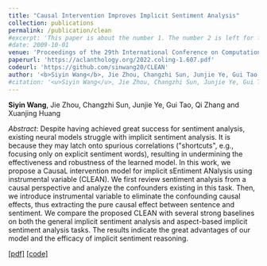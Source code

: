```yaml
---
title: "Causal Intervention Improves Implicit Sentiment Analysis"
collection: publications
permalink: /publication/clean
#excerpt: 'This paper is about the number 1. The number 2 is left for future work.'
#date: 2009-10-01
venue: 'Proceedings of the 29th International Conference on Computational Linguistics (COLING 2022)'
paperurl: 'https://aclanthology.org/2022.coling-1.607.pdf'
codeurl: 'https://github.com/sinwang20/CLEAN'
author: '<b>Siyin Wang</b>, Jie Zhou, Changzhi Sun, Junjie Ye, Gui Tao, Qi Zhang and Xuanjing Huang'
#citation: '<u>Siyin Wang</u>, Jie Zhou, Changzhi Sun, Junjie Ye, Gui Tao, Qi Zhang, Xuanjing Huang. (2009). &quot;Paper Title Number 1.&quot; <i>Journal 1</i>. 1(1).'
---
```

**Siyin Wang**, Jie Zhou, Changzhi Sun, Junjie Ye, Gui Tao, Qi Zhang and Xuanjing Huang

*Abstract*: Despite having achieved great success for sentiment analysis, existing neural models struggle with implicit sentiment analysis. It is because they may latch onto spurious correlations ("shortcuts", e.g., focusing only on explicit sentiment words), resulting in undermining the effectiveness and robustness of the learned model. In this work, we propose a CausaL intervention model for implicit sEntiment ANalysis using instrumental variable (CLEAN). We first review sentiment analysis from a causal perspective and analyze the confounders existing in this task. Then, we introduce instrumental variable to eliminate the confounding causal effects, thus extracting the pure causal effect between sentence and sentiment. We compare the proposed CLEAN with several strong baselines on both the general implicit sentiment analysis and aspect-based implicit sentiment analysis tasks. The results indicate the great advantages of our model and the efficacy of implicit sentiment reasoning.

[[pdf]](https://aclanthology.org/2022.coling-1.607.pdf) [[code]](https://github.com/sinwang20/CLEAN)

